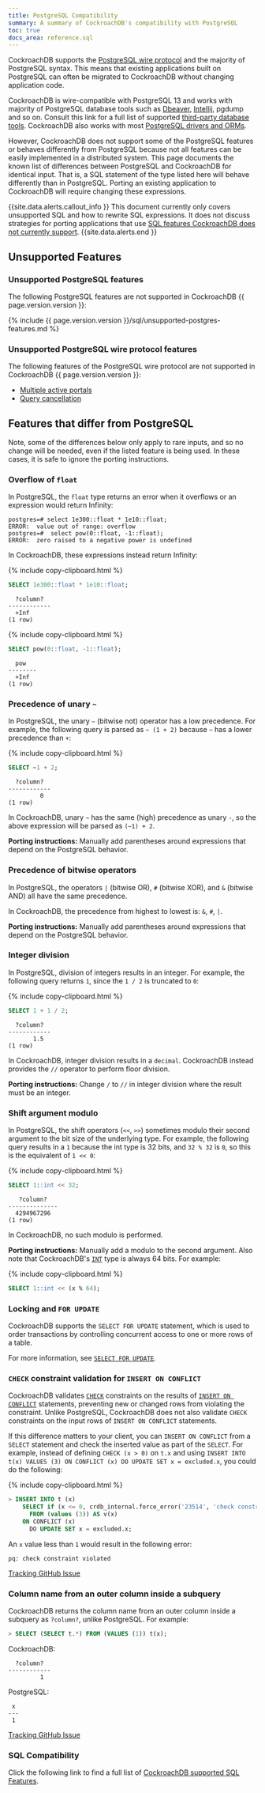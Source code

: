 ```yaml
---
title: PostgreSQL Compatibility
summary: A summary of CockroachDB's compatibility with PostgreSQL
toc: true
docs_area: reference.sql
---
```


CockroachDB supports the [PostgreSQL wire protocol](https://www.postgresql.org/docs/current/protocol.html) and the majority of PostgreSQL syntax. This means that existing applications built on PostgreSQL can often be migrated to CockroachDB without changing application code.

CockroachDB is wire-compatible with PostgreSQL 13 and works with majority of PostgreSQL database tools such as [Dbeaver](dbeaver.html), [Intellij](intellij-idea.html), pgdump and so on. Consult this link for a full list of supported [third-party database tools](third-party-database-tools.html). CockroachDB also works with most [PostgreSQL drivers and ORMs](example-apps.html).

However, CockroachDB does not support some of the PostgreSQL features or behaves differently from PostgreSQL because not all features can be easily implemented in a distributed system. This page documents the known list of differences between PostgreSQL and CockroachDB for identical input. That is, a SQL statement of the type listed here will behave differently than in PostgreSQL. Porting an existing application to CockroachDB will require changing these expressions.

{{site.data.alerts.callout_info }}
This document currently only covers unsupported SQL and how to rewrite SQL expressions. It does not discuss strategies for porting applications that use <a href="sql-feature-support.html">SQL features CockroachDB does not currently support</a>.
{{site.data.alerts.end }}

## Unsupported Features

### Unsupported PostgreSQL features

The following PostgreSQL features are not supported in CockroachDB {{ page.version.version }}:

{% include {{ page.version.version }}/sql/unsupported-postgres-features.md %}

### Unsupported PostgreSQL wire protocol features

The following features of the PostgreSQL wire protocol are not supported in CockroachDB {{ page.version.version }}:

- [Multiple active portals](https://github.com/cockroachdb/cockroach/issues/40195)
- [Query cancellation](https://github.com/cockroachdb/cockroach/issues/41335)

## Features that differ from PostgreSQL

Note, some of the differences below only apply to rare inputs, and so no change will be needed, even if the listed feature is being used. In these cases, it is safe to ignore the porting instructions.

### Overflow of `float`

In PostgreSQL, the `float` type returns an error when it overflows or an expression would return Infinity:

~~~
postgres=# select 1e300::float * 1e10::float;
ERROR:  value out of range: overflow
postgres=#  select pow(0::float, -1::float);
ERROR:  zero raised to a negative power is undefined
~~~

In CockroachDB, these expressions instead return Infinity:

{% include copy-clipboard.html %}
~~~ sql
SELECT 1e300::float * 1e10::float;
~~~

~~~
  ?column?
------------
  +Inf
(1 row)
~~~

{% include copy-clipboard.html %}
~~~ sql
SELECT pow(0::float, -1::float);
~~~

~~~
  pow
--------
  +Inf
(1 row)
~~~

### Precedence of unary `~`

In PostgreSQL, the unary `~` (bitwise not) operator has a low precedence. For example, the following query is parsed as `~ (1 + 2)` because `~` has a lower precedence than `+`:

{% include copy-clipboard.html %}
~~~ sql
SELECT ~1 + 2;
~~~

~~~
  ?column?
------------
         0
(1 row)
~~~

In CockroachDB, unary `~` has the same (high) precedence as unary `-`, so the above expression will be parsed as `(~1) + 2`.

**Porting instructions:** Manually add parentheses around expressions that depend on the PostgreSQL behavior.

### Precedence of bitwise operators

In PostgreSQL, the operators `|` (bitwise OR), `#` (bitwise XOR), and `&` (bitwise AND) all have the same precedence.

In CockroachDB, the precedence from highest to lowest is: `&`, `#`, `|`.

**Porting instructions:** Manually add parentheses around expressions that depend on the PostgreSQL behavior.

### Integer division

In PostgreSQL, division of integers results in an integer. For example, the following query returns `1`, since the `1 / 2` is truncated to `0`:

{% include copy-clipboard.html %}
~~~ sql
SELECT 1 + 1 / 2;
~~~

~~~
  ?column?
------------
       1.5
(1 row)
~~~

In CockroachDB, integer division results in a `decimal`. CockroachDB instead provides the `//` operator to perform floor division.

**Porting instructions:** Change `/` to `//` in integer division where the result must be an integer.

### Shift argument modulo

In PostgreSQL, the shift operators (`<<`, `>>`) sometimes modulo their second argument to the bit size of the underlying type. For example, the following query results in a `1` because the int type is 32 bits, and `32 % 32` is `0`, so this is the equivalent of `1 << 0`:

{% include copy-clipboard.html %}
~~~ sql
SELECT 1::int << 32;
~~~

~~~
   ?column?
--------------
  4294967296
(1 row)
~~~

In CockroachDB, no such modulo is performed.

**Porting instructions:** Manually add a modulo to the second argument. Also note that CockroachDB's [`INT`](int.html) type is always 64 bits. For example:

{% include copy-clipboard.html %}
~~~ sql
SELECT 1::int << (x % 64);
~~~

### Locking and `FOR UPDATE`

CockroachDB supports the `SELECT FOR UPDATE` statement, which is used to order transactions by controlling concurrent access to one or more rows of a table.

For more information, see [`SELECT FOR UPDATE`](select-for-update.html).

### `CHECK` constraint validation for `INSERT ON CONFLICT`

CockroachDB validates [`CHECK`](check.html) constraints on the results of [`INSERT ON CONFLICT`](insert.html#on-conflict-clause) statements, preventing new or changed rows from violating the constraint. Unlike PostgreSQL, CockroachDB does not also validate `CHECK` constraints on the input rows of `INSERT ON CONFLICT` statements.

If this difference matters to your client, you can `INSERT ON CONFLICT` from a `SELECT` statement and check the inserted value as part of the `SELECT`. For example, instead of defining `CHECK (x > 0)` on `t.x` and using `INSERT INTO t(x) VALUES (3) ON CONFLICT (x) DO UPDATE SET x = excluded.x`, you could do the following:

{% include copy-clipboard.html %}
~~~ sql
> INSERT INTO t (x)
    SELECT if (x <= 0, crdb_internal.force_error('23514', 'check constraint violated'), x)
      FROM (values (3)) AS v(x)
    ON CONFLICT (x)
      DO UPDATE SET x = excluded.x;
~~~

An `x` value less than `1` would result in the following error:

~~~
pq: check constraint violated
~~~

[Tracking GitHub Issue](https://github.com/cockroachdb/cockroach/issues/35370)

### Column name from an outer column inside a subquery

CockroachDB returns the column name from an outer column inside a subquery as `?column?`, unlike PostgreSQL. For example:

~~~ sql
> SELECT (SELECT t.*) FROM (VALUES (1)) t(x);
~~~

CockroachDB:

~~~
  ?column?
------------
         1
~~~

PostgreSQL:

~~~
 x
---
 1
~~~

[Tracking GitHub Issue](https://github.com/cockroachdb/cockroach/issues/46563)

### SQL Compatibility

Click the following link to find a full list of [CockroachDB supported SQL Features](sql-feature-support.html).
